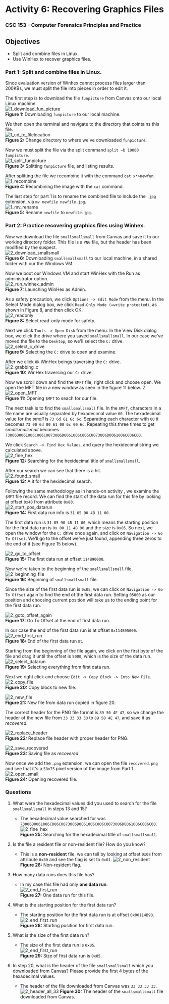 # Activity 6: Recovering Graphics Files  
### CSC 153 - Computer Forensics Principles and Practice  

## Objectives  
* Split and combine files in Linux.
* Use WinHex to recover graphics files.


### Part 1: Split and combine files in Linux.  
Since evaluation version of Winhex cannot process files larger than 200KBs, we must split the file into pieces in order to edit it.    

The first step is to download the file `funpicture` from Canvas onto our local Linux machine.    
![1_download_fun_picture](./images/1_download_fun_picture.png)    
**Figure 1:** Downloading `funpicture` to our local machine.  

We then open the terminal and navigate to the directory that cointains this file.    
![1_cd_to_filelocation](./images/1_cd_to_filelocation.png)  
**Figure 2:** Change directory to where we've downloaded `funpicture`.  

 Now we must split the file via the split command `split –b 19000 funpicture`.  
![1_split_funpicture](./images/1_split_funpicture.png)  
**Figure 3:** Splitting `funpicture` file, and listing results.  

After splitting the file we recombine it with the command `cat x*>newfun`.    
![1_recombine](./images/1_recombine.png)  
**Figure 4:** Recombining the image with the `cat` command.  

The last step for part 1 is to rename the combined file to include the `.jpg` extension, via `mv newfile newfile.jpg`.  
![1_mv_rename](./images/1_mv_rename.png)  
**Figure 5:** Rename `newfile` to `newfile.jpg`.  

  
### Part 2: Practice recovering graphics files using Winhex.  

Now we download the file `smallsmallsmall` from Canvas and save it to our working directory folder. This file is a `PNG` file, but the
header has been modified by the suspect.  
![2_download_smallsmall](./images/2_download_smallsmall.png)  
**Figure 6:** Downloading `smallsmallsmall` to our local machine, in a shared folder with our the Windows VM.  

Now we boot our Windows VM and start WinHex with the Run as administrator option.  
![2_run_winhex_admin](./images/2_run_winhex_admin.png)  
**Figure 7:** Launching WinHex as Admin. 


As a safety precaution, we click `Options -> Edit Mode` from the menu. In the Select Mode dialog box,  we click `Read-Only Mode (=write protected)`, as shown in Figure 8, and then click OK.  
![2_readonly](./images/2_readonly.png)    
**Figure 8:** Select read-only mode for safety.  


Next we click `Tools -> Open Disk` from the menu. In the View Disk dialog box, we click the drive where you saved `smallsmallsmall`. In our case we've moved the file to the `Desktop`, so we'll select the `C:` drive.  
![2_select_c_drive](./images/2_select_c_drive.png)  
**Figure 9:** Selecting the `C:` drive to open and examine.  

After we click `Ok` WinHex beings traversing the `C:` drive.  
![2_grabbing_c](./images/2_grabbing_c.png)  
**Figure 10:** WinHex traversing our `C:` drive.  


Now we scroll down and find the `$MFT` file, right click and choose open. We open the MFT file in a new window as seen in the figure 11 below.  2
![2_open_MFT](./images/2_open_MFT.png)  
**Figure 11:** Opening `$MFT` to seach for our file. 


The next task is to find the `smallsmallsmall` file. In the `$MFT`, characters in a file name are usually separated by hexadecimal value `00`. The hexadecimal value for the *small* is `73 6d 61 6c 6c`. Separating each character with `00` it becomes `73 00 6d 00 61 00 6c 00 6c`. Repeating this three times to get *smallsmallsmall* becomes `73006D0061006C006C0073006D0061006C006C0073006D0061006C006C00`.  

We click `Search -> Find Hex Values`, and query the hexidecimal string we calculated above.  
![2_fine_hex](./images/2_fine_hex.png)  
**Figure 12:** Searching for the hexidecimal title of `smallsmallsmall`.  

After our search we can see that there is a hit.  
![2_found_small](./images/2_found_small.png)  
**Figure 13:** A it for the hexidecimal search.  

Following the same methodology as in hands-on activity , we examine the `$MFT` file record. We can find the start of the data run for this file by looking at offset `0x40` from attribute `0x80`.  
![2_start_pos_datarun](./images/2_start_pos_datarun.png)  
**Figure 14:** First data run info is `31 05 90 4B 11 00`.  

The first data run is `31 05 90 4B 11 00`, which means the starting position for the first data run is `0x 00 11 4B 90` and the size is `0x05`. So next, we open the window for the `C:` drive once again, and click on `Navigation -> Go To Offset`. We'll go to the offset we've just found, appending three zeros to the end of it (see Figure 15 below).  

![2_go_to_offset](./images/2_go_to_offset.png)  
**Figure 15:** The first data run at offset `114B90000`.  

Now we're taken to the beginning of the `smallsmallsmall` file.  
![2_beginning_file](./images/2_beginning_file.png)  
**Figure 16:** Beginning of `smallsmallsmall` file.  

Since the size of the first data run is `0x05`, we can click on `Navigation -> Go To Offset` again to find the end of the first data run. Setting `05000` as our position and choosing current position will take us to the ending point for the first data run.  

![2_goto_offset_again](./images/2_goto_offset_again.png)  
**Figure 17:** Go To Offset at the end of first data run.  

In our case the end of the first data run is at offset  `0x114B95000`.  
![2_end_first_run](./images/2_end_first_run.png)  
**Figure 18:** End of the first data run at.  


Starting from the beginning of the file again, we click on the first byte of the file and drag it until the offset is `5000`, which is the size of the data run.  
![2_select_datarun](./images/2_select_datarun.png)  
**Figure 19:** Selecting everything from first data run.  


Next we right click and choose `Edit -> Copy Block -> Into New File`.  
![2_copy_file](./images/2_copy_file.png)  
**Figure 20:** Copy block to new file.

![2_new_file](./images/2_new_file.png)  
**Figure 21:** New file from data run copied in figure 20.


The correct header for the PNG file format is `89 50 4E 47`, so we change the header of the new file from `33 33 33 33` to `89 50 4E 47`, and save it as *recovered*.

![2_replace_header](./images/2_replace_header.png)  
**Figure 22:** Replace file header with proper header for PNG.  


![2_save_recovered](./images/2_save_recovered.png)  
**Figure 23:** Saving file as *recovered*.  


Now once we add the `.png` extension, we can open the file `recovered.png` and see that it's a `58x75` pixel version of the image from Part 1.  
![2_open_small](./images/2_open_small.png)  
**Figure 24:** Opening recovered file.

### Questions  

1. What were the hexadecimal values did you used to search for the file `smallsmallsmall` in steps 13 and 15?
    * The hexadecimal value searched for was `73006D0061006C006C0073006D0061006C006C0073006D0061006C006C00`.
    ![2_fine_hex](./images/2_fine_hex.png)  
    **Figure 25:** Searching for the hexadecimal title of `smallsmallsmall`. 

2. Is the file a resident file or non-resident file? How do you know?  
    * This is a **non-resident** file, we can tell by looking at offset `0x08` from attribute `0x80` and see the flag is set to `0x01`. 
    ![2_non_resident](./images/2_non_resident.png)
    **Figure 26:** Non-resident flag. 

3. How many data runs does this file has?
	* In my case this file had only **one data run**.  
	![2_end_first_run](./images/2_start_pos_datarun.png)  
	**Figure 27:** One data run for this file.

4. What is the starting position for the first data run?  
    * The starting position for the first data run is at offset `0x00114B90`.  
	 ![2_end_first_run](./images/2_start_pos_datarun.png)  
	 **Figure 28:** Starting position for first data run.

5. What is the size of the first data run?  
    * The size of the first data run is `0x05`.  
	 ![2_end_first_run](./images/2_start_pos_datarun.png)  
	 **Figure 29:** Size of first data run is `0x05`.

6. In step 20, what is the header of the file `smallsmallsmall` which you downloaded from Canvas? Please provide the first 4 bytes of the hexadecimal values. 
	*  The header of the file downloaded from Canvas was `33 33 33 33`.
	![2_header_all_33](./images/2_header_all_33.png)
	**Figure 30:** The header of the `smallsmallsmall` file downloaded from Canvas.



